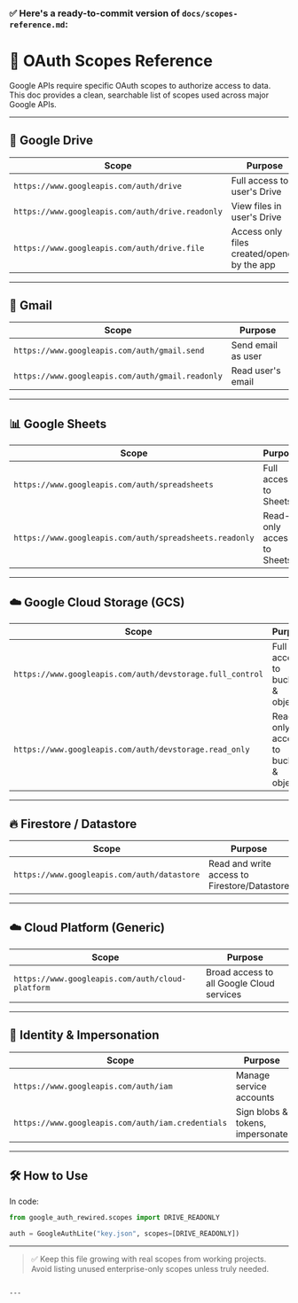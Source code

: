 ### ✅ Here's a ready-to-commit version of `docs/scopes-reference.md`:


# 🔐 OAuth Scopes Reference

Google APIs require specific OAuth scopes to authorize access to data.  
This doc provides a clean, searchable list of scopes used across major Google APIs.

---

## 📁 Google Drive

| Scope | Purpose |
|-------|---------|
| `https://www.googleapis.com/auth/drive` | Full access to user's Drive |
| `https://www.googleapis.com/auth/drive.readonly` | View files in user's Drive |
| `https://www.googleapis.com/auth/drive.file` | Access only files created/opened by the app |

---

## 📧 Gmail

| Scope | Purpose |
|-------|---------|
| `https://www.googleapis.com/auth/gmail.send` | Send email as user |
| `https://www.googleapis.com/auth/gmail.readonly` | Read user's email |

---

## 📊 Google Sheets

| Scope | Purpose |
|-------|---------|
| `https://www.googleapis.com/auth/spreadsheets` | Full access to Sheets |
| `https://www.googleapis.com/auth/spreadsheets.readonly` | Read-only access to Sheets |

---

## ☁️ Google Cloud Storage (GCS)

| Scope | Purpose |
|-------|---------|
| `https://www.googleapis.com/auth/devstorage.full_control` | Full access to buckets & objects |
| `https://www.googleapis.com/auth/devstorage.read_only` | Read-only access to buckets & objects |

---

## 🔥 Firestore / Datastore

| Scope | Purpose |
|-------|---------|
| `https://www.googleapis.com/auth/datastore` | Read and write access to Firestore/Datastore |

---

## ☁️ Cloud Platform (Generic)

| Scope | Purpose |
|-------|---------|
| `https://www.googleapis.com/auth/cloud-platform` | Broad access to all Google Cloud services |

---

## 🔄 Identity & Impersonation

| Scope | Purpose |
|-------|---------|
| `https://www.googleapis.com/auth/iam` | Manage service accounts |
| `https://www.googleapis.com/auth/iam.credentials` | Sign blobs & tokens, impersonate |

---

## 🛠 How to Use

In code:

```python
from google_auth_rewired.scopes import DRIVE_READONLY

auth = GoogleAuthLite("key.json", scopes=[DRIVE_READONLY])
```

---

> ✅ Keep this file growing with real scopes from working projects.  
> Avoid listing unused enterprise-only scopes unless truly needed.

```

---